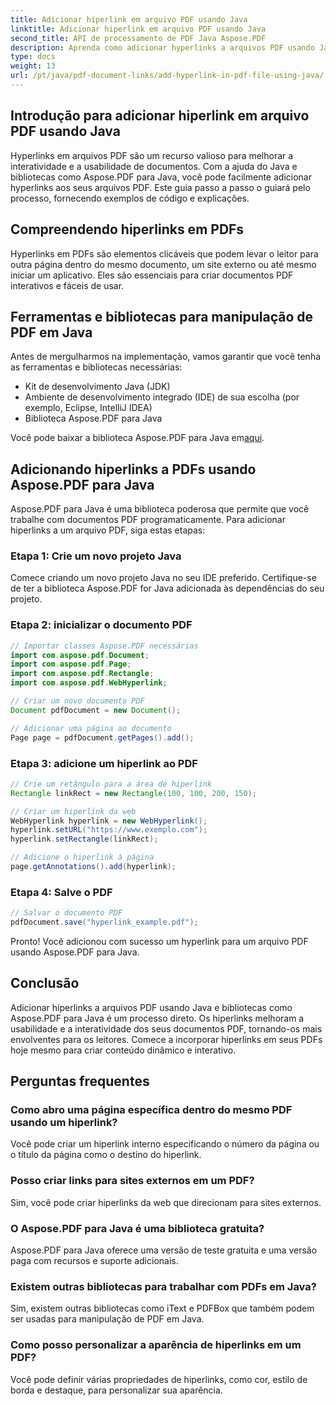 ```yaml
---
title: Adicionar hiperlink em arquivo PDF usando Java
linktitle: Adicionar hiperlink em arquivo PDF usando Java
second_title: API de processamento de PDF Java Aspose.PDF
description: Aprenda como adicionar hyperlinks a arquivos PDF usando Java com instruções passo a passo e código-fonte. Melhore seus documentos PDF com interatividade.
type: docs
weight: 13
url: /pt/java/pdf-document-links/add-hyperlink-in-pdf-file-using-java/
---
```


## Introdução para adicionar hiperlink em arquivo PDF usando Java

Hyperlinks em arquivos PDF são um recurso valioso para melhorar a interatividade e a usabilidade de documentos. Com a ajuda do Java e bibliotecas como Aspose.PDF para Java, você pode facilmente adicionar hyperlinks aos seus arquivos PDF. Este guia passo a passo o guiará pelo processo, fornecendo exemplos de código e explicações.

## Compreendendo hiperlinks em PDFs

Hyperlinks em PDFs são elementos clicáveis que podem levar o leitor para outra página dentro do mesmo documento, um site externo ou até mesmo iniciar um aplicativo. Eles são essenciais para criar documentos PDF interativos e fáceis de usar.

## Ferramentas e bibliotecas para manipulação de PDF em Java

Antes de mergulharmos na implementação, vamos garantir que você tenha as ferramentas e bibliotecas necessárias:

- Kit de desenvolvimento Java (JDK)
- Ambiente de desenvolvimento integrado (IDE) de sua escolha (por exemplo, Eclipse, IntelliJ IDEA)
- Biblioteca Aspose.PDF para Java

 Você pode baixar a biblioteca Aspose.PDF para Java em[aqui](https://releases.aspose.com/pdf/java/).

## Adicionando hiperlinks a PDFs usando Aspose.PDF para Java

Aspose.PDF para Java é uma biblioteca poderosa que permite que você trabalhe com documentos PDF programaticamente. Para adicionar hiperlinks a um arquivo PDF, siga estas etapas:

### Etapa 1: Crie um novo projeto Java

Comece criando um novo projeto Java no seu IDE preferido. Certifique-se de ter a biblioteca Aspose.PDF for Java adicionada às dependências do seu projeto.

### Etapa 2: inicializar o documento PDF

```java
// Importar classes Aspose.PDF necessárias
import com.aspose.pdf.Document;
import com.aspose.pdf.Page;
import com.aspose.pdf.Rectangle;
import com.aspose.pdf.WebHyperlink;

// Criar um novo documento PDF
Document pdfDocument = new Document();

// Adicionar uma página ao documento
Page page = pdfDocument.getPages().add();
```

### Etapa 3: adicione um hiperlink ao PDF

```java
// Crie um retângulo para a área de hiperlink
Rectangle linkRect = new Rectangle(100, 100, 200, 150);

// Criar um hiperlink da web
WebHyperlink hyperlink = new WebHyperlink();
hyperlink.setURL("https://www.exemplo.com");
hyperlink.setRectangle(linkRect);

// Adicione o hiperlink à página
page.getAnnotations().add(hyperlink);
```

### Etapa 4: Salve o PDF

```java
// Salvar o documento PDF
pdfDocument.save("hyperlink_example.pdf");
```

Pronto! Você adicionou com sucesso um hyperlink para um arquivo PDF usando Aspose.PDF para Java.

## Conclusão

Adicionar hiperlinks a arquivos PDF usando Java e bibliotecas como Aspose.PDF para Java é um processo direto. Os hiperlinks melhoram a usabilidade e a interatividade dos seus documentos PDF, tornando-os mais envolventes para os leitores. Comece a incorporar hiperlinks em seus PDFs hoje mesmo para criar conteúdo dinâmico e interativo.

## Perguntas frequentes

### Como abro uma página específica dentro do mesmo PDF usando um hiperlink?

Você pode criar um hiperlink interno especificando o número da página ou o título da página como o destino do hiperlink.

### Posso criar links para sites externos em um PDF?

Sim, você pode criar hiperlinks da web que direcionam para sites externos.

### O Aspose.PDF para Java é uma biblioteca gratuita?

Aspose.PDF para Java oferece uma versão de teste gratuita e uma versão paga com recursos e suporte adicionais.

### Existem outras bibliotecas para trabalhar com PDFs em Java?

Sim, existem outras bibliotecas como iText e PDFBox que também podem ser usadas para manipulação de PDF em Java.

### Como posso personalizar a aparência de hiperlinks em um PDF?

Você pode definir várias propriedades de hiperlinks, como cor, estilo de borda e destaque, para personalizar sua aparência.